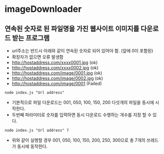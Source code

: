 # imageDownloader
## 연속된 숫자로 된 파일명을 가진 웹사이트 이미지를 다운로드 받는 프로그램

* url주소는 반드시 아래와 같이 연속된 숫자로 되어 있어야 함. (앞에 0이 포함된)
* 확장자가 없으면 오류 발생함
* http://hostaddress.com/xxxx0001.jpg (ok)
* http://hostaddress.com/xxxx0002.jpg (ok)
* http://hostaddress.com/image/0001.jpg (ok)
* http://hostaddress.com/image/0002.jpg (ok)
* http://hostaddress.com/image/0001 (Failed)

```
node index.js "Url address"
```

* 기본적으로 파일 다운로드는 001, 050, 100, 150, 200 다섯개의 파일을 동시에 시작한다.
* 두번째 파라미터로 숫자를 입력하면 동시 다운로드 수행하는 개수를 지정 할 수 있다.
```
node index.js "Url address" 7
```
* 위와 같이 실행할 경우 001, 050, 100, 150, 200, 250, 300으로 총 7개의 쓰레드가 동시에 동작한다.
